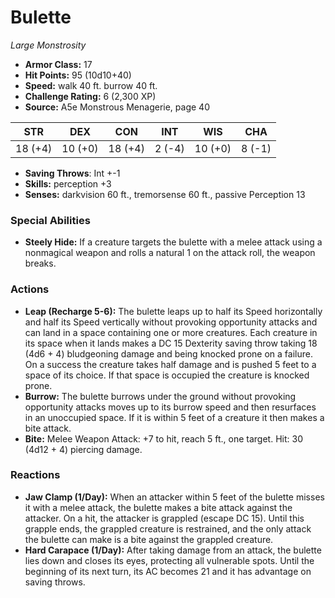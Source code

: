 # Bulette

*Large* *Monstrosity*

- **Armor Class:** 17
- **Hit Points:** 95 (10d10+40)
- **Speed:** walk 40 ft. burrow 40 ft.
- **Challenge Rating:** 6 (2,300 XP)
- **Source:** A5e Monstrous Menagerie, page 40

| STR | DEX | CON | INT | WIS | CHA |
| --- | --- | --- | --- | --- | --- |
| 18 (+4) | 10 (+0) | 18 (+4) | 2 (-4) | 10 (+0) | 8 (-1) |

- **Saving Throws**: Int +-1
- **Skills:** perception +3
- **Senses:** darkvision 60 ft., tremorsense 60 ft., passive Perception 13

### Special Abilities

- **Steely Hide:** If a creature targets the bulette with a melee attack using a nonmagical weapon and rolls a natural 1 on the attack roll, the weapon breaks.

### Actions

- **Leap (Recharge 5-6):** The bulette leaps up to half its Speed horizontally and half its Speed vertically without provoking opportunity attacks  and can land in a space containing one or more creatures. Each creature in its space when it lands makes a DC 15 Dexterity saving throw  taking 18 (4d6 + 4) bludgeoning damage and being knocked prone on a failure. On a success  the creature takes half damage and is pushed 5 feet to a space of its choice. If that space is occupied  the creature is knocked prone.
- **Burrow:** The bulette burrows under the ground without provoking opportunity attacks  moves up to its burrow speed  and then resurfaces in an unoccupied space. If it is within 5 feet of a creature  it then makes a bite attack.
- **Bite:** Melee Weapon Attack: +7 to hit, reach 5 ft., one target. Hit: 30 (4d12 + 4) piercing damage.

### Reactions

- **Jaw Clamp (1/Day):** When an attacker within 5 feet of the bulette misses it with a melee attack, the bulette makes a bite attack against the attacker. On a hit, the attacker is grappled (escape DC 15). Until this grapple ends, the grappled creature is restrained, and the only attack the bulette can make is a bite against the grappled creature.
- **Hard Carapace (1/Day):** After taking damage from an attack, the bulette lies down and closes its eyes, protecting all vulnerable spots. Until the beginning of its next turn, its AC becomes 21 and it has advantage on saving throws.


